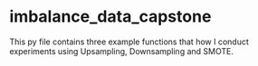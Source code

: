 # imbalance_data_capstone

This py file contains three example functions that how I conduct experiments using Upsampling, Downsampling and SMOTE.